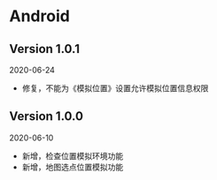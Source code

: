 # Android

## Version 1.0.1
2020-06-24
- 修复，不能为《模拟位置》设置允许模拟位置信息权限

## Version 1.0.0
2020-06-10
- 新增，检查位置模拟环境功能
- 新增，地图选点位置模拟功能